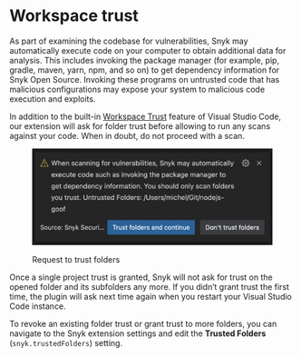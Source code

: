 # Workspace trust

As part of examining the codebase for vulnerabilities, Snyk may automatically execute code on your computer to obtain additional data for analysis. This includes invoking the package manager (for example, pip, gradle, maven, yarn, npm, and so on) to get dependency information for Snyk Open Source. Invoking these programs on untrusted code that has malicious configurations may expose your system to malicious code execution and exploits.

In addition to the built-in [Workspace Trust](https://code.visualstudio.com/docs/editor/workspace-trust) feature of Visual Studio Code, our extension will ask for folder trust before allowing to run any scans against your code. When in doubt, do not proceed with a scan.

<figure><img src="../../../.gitbook/assets/vscode-trust.png" alt=""><figcaption><p>Request to trust folders</p></figcaption></figure>

Once a single project trust is granted, Snyk will not ask for trust on the opened folder and its subfolders any more. If you didn’t grant trust the first time, the plugin will ask next time again when you restart your Visual Studio Code instance.

To revoke an existing folder trust or grant trust to more folders, you can navigate to the Snyk extension settings and edit the **Trusted Folders** (`snyk.trustedFolders`) setting.
